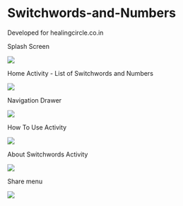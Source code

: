 # Switchwords-and-Numbers
Developed for healingcircle.co.in

Splash Screen

![](screenshots/6.png)

Home Activity - List of Switchwords and Numbers

![](screenshots/1.png)

Navigation Drawer

![](screenshots/5.png)

How To Use Activity

![](screenshots/2.png)

About Switchwords Activity

![](screenshots/3.png)

Share menu

![](screenshots/4.png)
